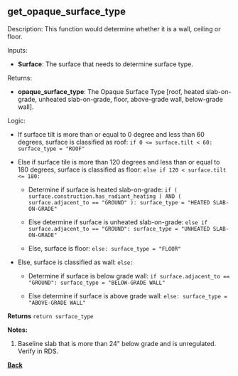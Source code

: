 
## get_opaque_surface_type

Description: This function would determine whether it is a wall, ceiling or floor.  

Inputs:
  - **Surface**: The surface that needs to determine surface type.  

Returns:
- **opaque_surface_type**: The Opaque Surface Type [roof, heated slab-on-grade, unheated slab-on-grade, floor, above-grade wall, below-grade wall].  


Logic:  

- If surface tilt is more than or equal to 0 degree and less than 60 degrees, surface is classified as roof: ```if 0 <= surface.tilt < 60: surface_type = "ROOF"```  

- Else if surface tile is more than 120 degrees and less than or equal to 180 degrees, surface is classified as floor: ```else if 120 < surface.tilt <= 180:```  

  - Determine if surface is heated slab-on-grade: ```if ( surface.construction.has_radiant_heating ) AND ( surface.adjacent_to == "GROUND" ): surface_type = "HEATED SLAB-ON-GRADE"```  

  - Else determine if surface is unheated slab-on-grade: ```else if surface.adjacent_to == "GROUND": surface_type = "UNHEATED SLAB-ON-GRADE"```  

  - Else, surface is floor: ```else: surface_type = "FLOOR"```  

- Else, surface is classified as wall: ```else:```  

  - Determine if surface is below grade wall: ```if surface.adjacent_to == "GROUND": surface_type = "BELOW-GRADE WALL"```  

  - Else determine if surface is above grade wall: ```else: surface_type = "ABOVE-GRADE WALL"```  

**Returns** ```return surface_type```  

**Notes:**

  1. Baseline slab that is more than 24" below grade and is unregulated. Verify in RDS.

**[Back](../_toc.md)**